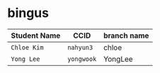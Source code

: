 # bingus

| Student Name | CCID      | branch name|
| ------------ | --------- |------------|
| `Chloe Kim`  | `nahyun3` |    chloe   |
| `Yong Lee`   | `yongwook`|  YongLee   |
